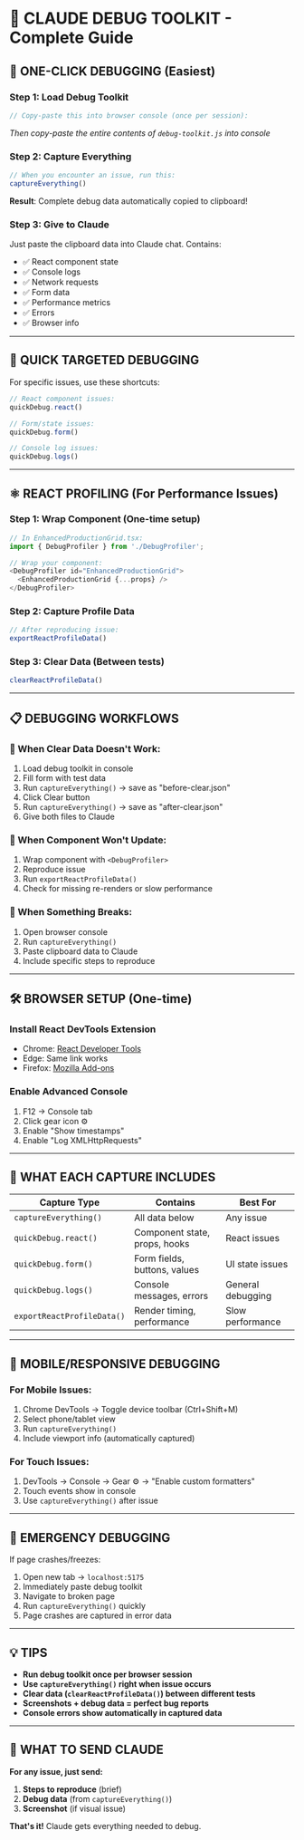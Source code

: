 # 🔧 CLAUDE DEBUG TOOLKIT - Complete Guide

## 🚀 **ONE-CLICK DEBUGGING** (Easiest)

### **Step 1: Load Debug Toolkit**
```javascript
// Copy-paste this into browser console (once per session):
```
*Then copy-paste the entire contents of `debug-toolkit.js` into console*

### **Step 2: Capture Everything**
```javascript
// When you encounter an issue, run this:
captureEverything()
```
**Result**: Complete debug data automatically copied to clipboard!

### **Step 3: Give to Claude**
Just paste the clipboard data into Claude chat. Contains:
- ✅ React component state
- ✅ Console logs  
- ✅ Network requests
- ✅ Form data
- ✅ Performance metrics
- ✅ Errors
- ✅ Browser info

---

## 🎯 **QUICK TARGETED DEBUGGING**

For specific issues, use these shortcuts:

```javascript
// React component issues:
quickDebug.react()

// Form/state issues:  
quickDebug.form()

// Console log issues:
quickDebug.logs()
```

---

## ⚛️ **REACT PROFILING** (For Performance Issues)

### **Step 1: Wrap Component** (One-time setup)
```typescript
// In EnhancedProductionGrid.tsx:
import { DebugProfiler } from './DebugProfiler';

// Wrap your component:
<DebugProfiler id="EnhancedProductionGrid">
  <EnhancedProductionGrid {...props} />
</DebugProfiler>
```

### **Step 2: Capture Profile Data**
```javascript
// After reproducing issue:
exportReactProfileData()
```

### **Step 3: Clear Data** (Between tests)
```javascript
clearReactProfileData()
```

---

## 📋 **DEBUGGING WORKFLOWS**

### **🔴 When Clear Data Doesn't Work:**
1. Load debug toolkit in console
2. Fill form with test data  
3. Run `captureEverything()` → save as "before-clear.json"
4. Click Clear button
5. Run `captureEverything()` → save as "after-clear.json"  
6. Give both files to Claude

### **🔴 When Component Won't Update:**
1. Wrap component with `<DebugProfiler>`
2. Reproduce issue
3. Run `exportReactProfileData()`
4. Check for missing re-renders or slow performance

### **🔴 When Something Breaks:**
1. Open browser console
2. Run `captureEverything()`
3. Paste clipboard data to Claude
4. Include specific steps to reproduce

---

## 🛠️ **BROWSER SETUP** (One-time)

### **Install React DevTools Extension**
- Chrome: [React Developer Tools](https://chrome.google.com/webstore/detail/react-developer-tools/fmkadmapgofadopljbjfkapdkoienihi)
- Edge: Same link works
- Firefox: [Mozilla Add-ons](https://addons.mozilla.org/en-US/firefox/addon/react-devtools/)

### **Enable Advanced Console**
1. F12 → Console tab
2. Click gear icon ⚙️
3. Enable "Show timestamps"
4. Enable "Log XMLHttpRequests"

---

## 🎯 **WHAT EACH CAPTURE INCLUDES**

| Capture Type | Contains | Best For |
|--------------|----------|----------|
| `captureEverything()` | All data below | Any issue |
| `quickDebug.react()` | Component state, props, hooks | React issues |
| `quickDebug.form()` | Form fields, buttons, values | UI state issues |
| `quickDebug.logs()` | Console messages, errors | General debugging |
| `exportReactProfileData()` | Render timing, performance | Slow performance |

---

## 📱 **MOBILE/RESPONSIVE DEBUGGING**

### **For Mobile Issues:**
1. Chrome DevTools → Toggle device toolbar (Ctrl+Shift+M)
2. Select phone/tablet view
3. Run `captureEverything()`
4. Include viewport info (automatically captured)

### **For Touch Issues:**
1. DevTools → Console → Gear ⚙️ → "Enable custom formatters"
2. Touch events show in console
3. Use `captureEverything()` after issue

---

## 🚨 **EMERGENCY DEBUGGING**

If page crashes/freezes:
1. Open new tab → `localhost:5175`
2. Immediately paste debug toolkit
3. Navigate to broken page  
4. Run `captureEverything()` quickly
5. Page crashes are captured in error data

---

## 💡 **TIPS**

- **Run debug toolkit once per browser session**
- **Use `captureEverything()` right when issue occurs**
- **Clear data (`clearReactProfileData()`) between different tests**
- **Screenshots + debug data = perfect bug reports**
- **Console errors show automatically in captured data**

---

## 🎯 **WHAT TO SEND CLAUDE**

**For any issue, just send:**
1. **Steps to reproduce** (brief)
2. **Debug data** (from `captureEverything()`)  
3. **Screenshot** (if visual issue)

**That's it!** Claude gets everything needed to debug.